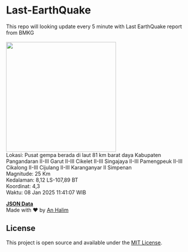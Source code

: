 # Last-EarthQuake
This repo will looking update every 5 minute with Last EarthQuake report from BMKG
<br>
<br>
<img src="undefined" width="300"/>
<br>
Lokasi: Pusat gempa berada di laut 81 km barat daya Kabupaten Pangandaran  II-III Garut II-III Cikelet II-III Singajaya II-III Pamengpeuk II-III Cikalong II-III Cijulang II-III Karanganyar II Simpenan <br>
Magnitude: 25 Km <br>
Kedalaman: 8,12 LS-107,89 BT <br>
Koordinat: 4,3 <br>
Waktu: 08 Jan 2025 11:41:07 WIB <br>

<a href="./data/data.json">**JSON Data**</a>
<br>
Made with ❤️ by <a href="https://github.com/an-halim">An Halim</a>
## License

This project is open source and available under the [MIT License](LICENSE).
